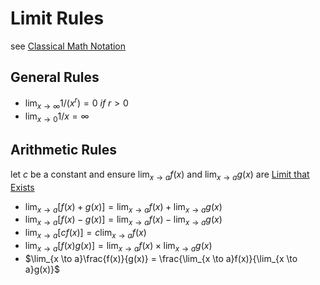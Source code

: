 # Limit Rules

see [Classical Math Notation](../Tags%20b793d46ea133446daa88889450d15033/Classical%20Math%20Notation%20eb53679093ce497baa118d7bfde14d6c.md)

## General Rules

- $\lim_{x \to \infty} 1 / (x ^ r) = 0\ if\ r > 0$
- $\lim_{x \to 0} 1 / x = \infty$

## Arithmetic Rules

let $c$ be a constant and ensure $\lim_{x \to a}f(x)$ and $\lim_{x \to a}g(x)$ are [Limit that Exists](Limit%20that%20Exists%206a9c8aa5e455457ba848eb37d8d12bc7.md) 

- $\lim_{x \to a}[f(x) + g(x)] = \lim_{x \to a}f(x) + \lim_{x \to a}g(x)$
- $\lim_{x \to a}[f(x) - g(x)] = \lim_{x \to a}f(x) - \lim_{x \to a}g(x)$
- $\lim_{x \to a}[c f(x)] = c\lim_{x \to a}f(x)$
- $\lim_{x \to a}[f(x) g(x)] = \lim_{x \to a}f(x) \times \lim_{x \to a}g(x)$
- $\lim_{x \to a}\frac{f(x)}{g(x)} = \frac{\lim_{x \to a}f(x)}{\lim_{x \to a}g(x)}$